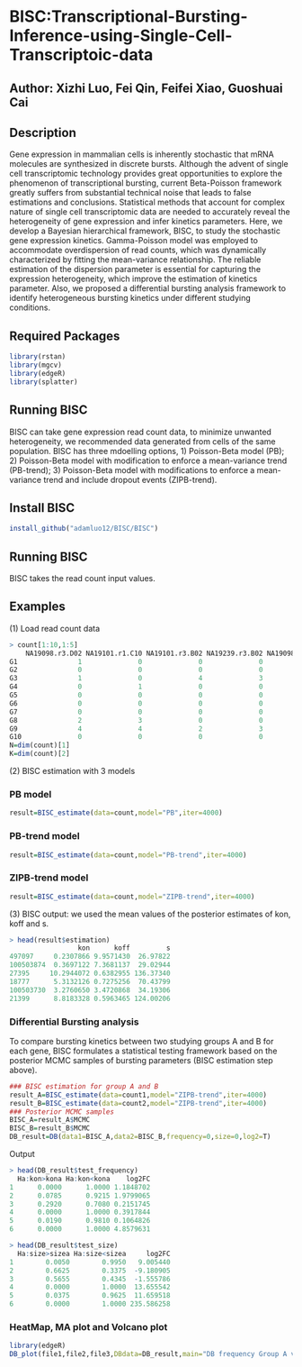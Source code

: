 # BISC:Transcriptional-Bursting-Inference-using-Single-Cell-Transcriptoic-data

## Author: Xizhi Luo, Fei Qin, Feifei Xiao, Guoshuai Cai

## Description
Gene expression in mammalian cells is inherently stochastic that mRNA molecules are synthesized in discrete bursts. Although the advent of single cell transcriptomic technology provides great opportunities to explore the phenomenon of transcriptional bursting, current Beta-Poisson framework greatly suffers from substantial technical noise that leads to false estimations and conclusions. Statistical methods that account for complex nature of single cell transcriptomic data are needed to accurately reveal the heterogeneity of gene expression and infer kinetics parameters.
Here, we develop a Bayesian hierarchical framework, BISC, to study the stochastic gene expression kinetics. Gamma-Poisson model was employed to accommodate overdispersion of read counts, which was dynamically characterized by fitting the mean-variance relationship. The reliable estimation of the dispersion parameter is essential for capturing the expression heterogeneity, which improve the estimation of kinetics parameter. Also, we proposed a differential bursting analysis framework to identify heterogeneous bursting kinetics under different studying conditions.

## Required Packages
```r
library(rstan)
library(mgcv)
library(edgeR)
library(splatter)
```

## Running BISC
BISC can take gene expression read count data, to minimize unwanted heterogeneity, we recommended data generated from cells of the same population. BISC has three mdoelling options, 1) Poisson-Beta model (PB); 2) Poisson-Beta model with modification to enforce a mean-variance trend (PB-trend); 3) Poisson-Beta model with modifications to enforce a mean-variance trend and include dropout events (ZIPB-trend). 

## Install BISC
```r
install_github("adamluo12/BISC/BISC")
```
## Running BISC
BISC takes the read count input values.

## Examples
(1) Load read count data
```r
> count[1:10,1:5]
    NA19098.r3.D02 NA19101.r1.C10 NA19101.r3.B02 NA19239.r3.B02 NA19098.r2.G06
G1               1              0              0              0              0
G2               0              0              0              0              0
G3               1              0              4              3              0
G4               0              1              0              0              0
G5               0              0              0              0              0
G6               0              0              0              0              0
G7               0              0              0              0              0
G8               2              3              0              0              2
G9               4              4              2              3              4
G10              0              0              0              0              0
N=dim(count)[1]
K=dim(count)[2]
```
(2) BISC estimation with 3 models
### PB model
```r
result=BISC_estimate(data=count,model="PB",iter=4000)
```
### PB-trend model
```r
result=BISC_estimate(data=count,model="PB-trend",iter=4000)
```
### ZIPB-trend model
```r
result=BISC_estimate(data=count,model="ZIPB-trend",iter=4000)
```
(3) BISC output: we used the mean values of the posterior estimates of kon, koff and s.
```r
> head(result$estimation)
                 kon      koff         s
497097     0.2307866 9.9571430  26.97822
100503874  0.3697122 7.3681137  29.02944
27395     10.2944072 0.6382955 136.37340
18777      5.3132126 0.7275256  70.43799
100503730  3.2760650 3.4720868  34.19306
21399      8.8183328 0.5963465 124.00206
```
### Differential Bursting analysis 
To compare bursting kinetics between two studying groups A and B for each gene, BISC formulates a statistical testing framework based on the posterior MCMC samples of bursting parameters (BISC estimation step above).
```r
### BISC estimation for group A and B
result_A=BISC_estimate(data=count1,model="ZIPB-trend",iter=4000)
result_B=BISC_estimate(data=count2,model="ZIPB-trend",iter=4000)
### Posterior MCMC samples
BISC_A=result_A$MCMC
BISC_B=result_B$MCMC
DB_result=DB(data1=BISC_A,data2=BISC_B,frequency=0,size=0,log2=T)
```
Output
```r
> head(DB_result$test_frequency)
  Ha:kon>kona Ha:kon<kona    log2FC
1      0.0000      1.0000 1.1848702
2      0.0785      0.9215 1.9799065
3      0.2920      0.7080 0.2151745
4      0.0000      1.0000 0.3917844
5      0.0190      0.9810 0.1064826
6      0.0000      1.0000 4.8579631
```
```r
> head(DB_result$test_size)
  Ha:size>sizea Ha:size<sizea     log2FC
1        0.0050        0.9950   9.005440
2        0.6625        0.3375  -9.180905
3        0.5655        0.4345  -1.555786
4        0.0000        1.0000  13.655542
5        0.0375        0.9625  11.659518
6        0.0000        1.0000 235.586258
```
### HeatMap, MA plot and Volcano plot
```r
library(edgeR)
DB_plot(file1,file2,file3,DBdata=DB_result,main="DB frequency Group A vs. B")
```










